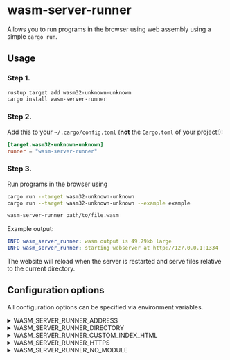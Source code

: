 # wasm-server-runner

Allows you to run programs in the browser using web assembly using a simple `cargo run`.

## Usage

### Step 1.

```sh
rustup target add wasm32-unknown-unknown
cargo install wasm-server-runner
```

### Step 2.

Add this to your `~/.cargo/config.toml` (**not** the `Cargo.toml` of your project!):

```toml
[target.wasm32-unknown-unknown]
runner = "wasm-server-runner"
```

### Step 3.

Run programs in the browser using
```sh
cargo run --target wasm32-unknown-unknown
cargo run --target wasm32-unknown-unknown --example example

wasm-server-runner path/to/file.wasm
```

Example output:
```yaml
INFO wasm_server_runner: wasm output is 49.79kb large
INFO wasm_server_runner: starting webserver at http://127.0.0.1:1334
```

The website will reload when the server is restarted and serve files relative to the current directory.

## Configuration options

All configuration options can be specified via environment variables.

<details>
<summary>WASM_SERVER_RUNNER_ADDRESS</summary>

Default: `127.0.0.1`
Control the address that the server listens on. Set to `0.0.0.0` to allow access from anywhere.

</details>

<details>
<summary>WASM_SERVER_RUNNER_DIRECTORY</summary>

Default: `.`

Can be used to specify where relative path requests are loaded from.

</details>

<details>
<summary>WASM_SERVER_RUNNER_CUSTOM_INDEX_HTML</summary>

Default: _none_

When set, will try to load the custom `index.html` from that path instead of [the
default](static/index.html). Can be relative to the directory.

*Note*: To support both module and non-module style the `index.html` needs to have specific string that will be replaced at runtime. The body should contain something like
```html
{{ NO_MODULE }}
<script type="module">
    // {{ MODULE }}
</script>
```

</details>

<details>
<summary>WASM_SERVER_RUNNER_HTTPS</summary>

Default: `false`

Controls whether https is used.

</details>

<details>
<summary>WASM_SERVER_RUNNER_NO_MODULE</summary>

Default: `false`

Controls whether the wasm-bindgen output uses `module`s or not.
</details>
